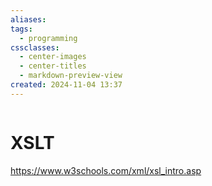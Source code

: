 ```yaml
---
aliases: 
tags:
  - programming
cssclasses:
  - center-images
  - center-titles
  - markdown-preview-view
created: 2024-11-04 13:37
---
```

```

```
# XSLT

https://www.w3schools.com/xml/xsl_intro.asp

